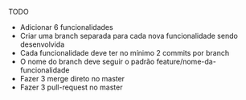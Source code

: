 TODO

- Adicionar 6 funcionalidades
- Criar uma branch separada para cada nova funcionalidade sendo desenvolvida
- Cada funcionalidade deve ter no mínimo 2 commits por branch
- O nome do branch deve seguir o padrão feature/nome-da-funcionalidade
- Fazer 3 merge direto no master
- Fazer 3 pull-request no master
